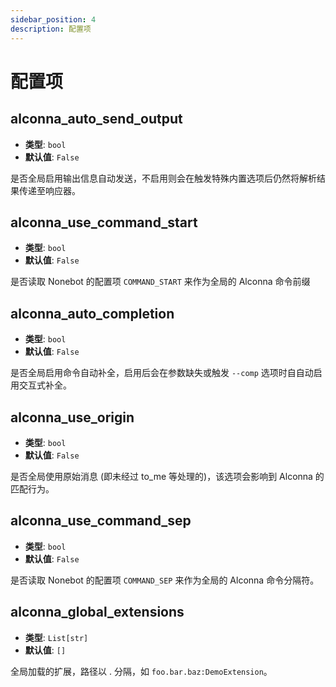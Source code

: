 ```yaml
---
sidebar_position: 4
description: 配置项
---
```


# 配置项

## alconna_auto_send_output

- **类型**: `bool`
- **默认值**: `False`

是否全局启用输出信息自动发送，不启用则会在触发特殊内置选项后仍然将解析结果传递至响应器。

## alconna_use_command_start

- **类型**: `bool`
- **默认值**: `False`

是否读取 Nonebot 的配置项 `COMMAND_START` 来作为全局的 Alconna 命令前缀

## alconna_auto_completion

- **类型**: `bool`
- **默认值**: `False`

是否全局启用命令自动补全，启用后会在参数缺失或触发 `--comp` 选项时自自动启用交互式补全。

## alconna_use_origin

- **类型**: `bool`
- **默认值**: `False`

是否全局使用原始消息 (即未经过 to_me 等处理的)，该选项会影响到 Alconna 的匹配行为。

## alconna_use_command_sep

- **类型**: `bool`
- **默认值**: `False`

是否读取 Nonebot 的配置项 `COMMAND_SEP` 来作为全局的 Alconna 命令分隔符。

## alconna_global_extensions

- **类型**: `List[str]`
- **默认值**: `[]`

全局加载的扩展，路径以 . 分隔，如 `foo.bar.baz:DemoExtension`。
